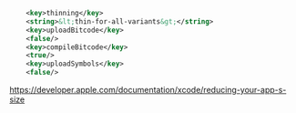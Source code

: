 ``` xml
    <key>thinning</key>
    <string>&lt;thin-for-all-variants&gt;</string>
    <key>uploadBitcode</key>
    <false/>
    <key>compileBitcode</key>
    <true/>
    <key>uploadSymbols</key>
    <false/>
```
https://developer.apple.com/documentation/xcode/reducing-your-app-s-size